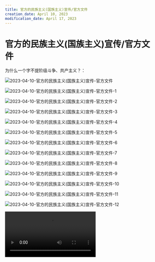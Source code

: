 ```yaml
---
title: 官方的民族主义(国族主义)宣传/官方文件
creation_date: April 10, 2023
modification_date: April 17, 2023
---
```



# 官方的民族主义(国族主义)宣传/官方文件

为什么一个字不提阶级斗争、共产主义？：

![2023-04-10-官方的民族主义(国族主义)宣传-官方文件](assets/2023-04-10-官方的民族主义(国族主义)宣传-官方文件.jpeg)

![2023-04-10-官方的民族主义(国族主义)宣传-官方文件-1](assets/2023-04-10-官方的民族主义(国族主义)宣传-官方文件-1.png)

![2023-04-10-官方的民族主义(国族主义)宣传-官方文件-2](assets/2023-04-10-官方的民族主义(国族主义)宣传-官方文件-2.png)

![2023-04-10-官方的民族主义(国族主义)宣传-官方文件-3](assets/2023-04-10-官方的民族主义(国族主义)宣传-官方文件-3.png)

![2023-04-10-官方的民族主义(国族主义)宣传-官方文件-4](assets/2023-04-10-官方的民族主义(国族主义)宣传-官方文件-4.png)

![2023-04-10-官方的民族主义(国族主义)宣传-官方文件-5](assets/2023-04-10-官方的民族主义(国族主义)宣传-官方文件-5.png)

![2023-04-10-官方的民族主义(国族主义)宣传-官方文件-6](assets/2023-04-10-官方的民族主义(国族主义)宣传-官方文件-6.png)

![2023-04-10-官方的民族主义(国族主义)宣传-官方文件-7](assets/2023-04-10-官方的民族主义(国族主义)宣传-官方文件-7.jpeg)

![2023-04-10-官方的民族主义(国族主义)宣传-官方文件-8](assets/2023-04-10-官方的民族主义(国族主义)宣传-官方文件-8.jpeg)

![2023-04-10-官方的民族主义(国族主义)宣传-官方文件-9](assets/2023-04-10-官方的民族主义(国族主义)宣传-官方文件-9.jpeg)

![2023-04-10-官方的民族主义(国族主义)宣传-官方文件-10](assets/2023-04-10-官方的民族主义(国族主义)宣传-官方文件-10.jpeg)

![2023-04-10-官方的民族主义(国族主义)宣传-官方文件-11](assets/2023-04-10-官方的民族主义(国族主义)宣传-官方文件-11.png)

![2023-04-10-官方的民族主义(国族主义)宣传-官方文件-12](assets/2023-04-10-官方的民族主义(国族主义)宣传-官方文件-12.jpeg)



![官方的民族主义(国族主义)宣传-官方文件-11-_990171135fb65ffc9ba8ccf24f7e11b-1-64.mp4](assets/官方的民族主义(国族主义)宣传-官方文件-11-_990171135fb65ffc9ba8ccf24f7e11b-1-64.mp4)

